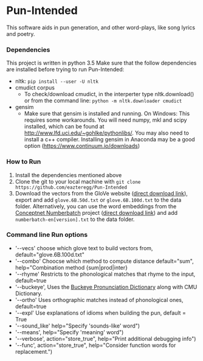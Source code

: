 # Pun-Intended
This software aids in pun generation, and other word-plays, like song lyrics and poetry.

### Dependencies
This project is written in python 3.5
Make sure that the follow dependencies are installed before trying to run Pun-Intended:
- nltk: `pip install --user -U nltk`
- cmudict corpus
    - To check/download cmudict, in the interperter type nltk.download() or from the command line: `python -m nltk.downloader cmudict`
- gensim
    - Make sure that gensim is installed and running. On Windows: This requires some workarounds. You will need numpy, mkl and scipy installed, which can be found at http://www.lfd.uci.edu/~gohlke/pythonlibs/. You may also need to install a c++ compiler. Installing gensim in Anaconda may be a good option (https://www.continuum.io/downloads)

### How to Run
1. Install the dependencies mentioned above
2. Clone the git to your local machine with `git clone https://github.com/eazteregg/Pun-Intended`
3. Download the vectors from the GloVe website ([direct download link](http://nlp.stanford.edu/data/glove.6B.zip)), export and add `glove.6B.50d.txt` or `glove.6B.100d.txt` to the data folder. Alternatively, you can use the word embeddings from the [Conceptnet Numberbatch](https://blog.conceptnet.io/2016/05/25/conceptnet-numberbatch-a-new-name-for-the-best-word-embeddings-you-can-download/) project ([direct download link](http://conceptnet.s3.amazonaws.com/downloads/2017/numberbatch/numberbatch-en-17.04b.txt.gz)) and add `numberbatch-en[version].txt` to the data folder. 

### Command line Run options
- '--vecs' choose which glove text to build vectors from, default="glove.6B.100d.txt"
- '--combo' Choocse which method to compute distance default="sum", help="Combination method {sum|prod|inter}
- '--rhyme' Restricts to the phonological matches that rhyme to the input, default=true
- '--buckeye', Uses the [Buckeye Pronunciation Dictionary](https://github.com/jonsafari/buckeye_dict) along with CMU Dictionary.
- '--ortho' Uses orthographic matches instead of phonological ones, default=true
- '--expl'  Use explanations of idioms when building the pun, default = True
- '--sound_like' help="Specify 'sounds-like' word")
- '--means', help="Specify 'meaning' word")
- '--verbose', action="store_true", help="Print additional debugging info")
- '--func', action="store_true", help="Consider function words for replacement.")

